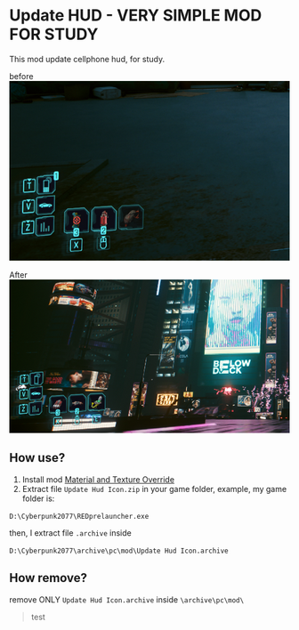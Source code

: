 # Update HUD - VERY SIMPLE MOD FOR STUDY

This mod update cellphone hud, for study.

before
![docs/before.png](docs/before.png)


After
![docs/after.png](docs/afterv1.1.png)

## How use?

1. Install mod [Material and Texture Override](https://www.nexusmods.com/cyberpunk2077/mods/5266)
2. Extract file `Update Hud Icon.zip` in your game folder, example, my game folder is:

```D:\Cyberpunk2077\REDprelauncher.exe```

then, I extract file `.archive` inside

```D:\Cyberpunk2077\archive\pc\mod\Update Hud Icon.archive```

## How remove?

remove ONLY `Update Hud Icon.archive` inside `\archive\pc\mod\`

> test

